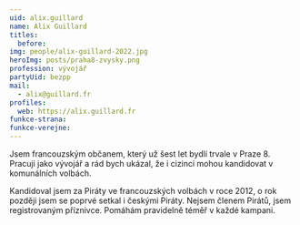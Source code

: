 ```yaml
---
uid: alix.guillard
name: Alix Guillard
titles:
  before:
img: people/alix-guillard-2022.jpg
heroImg: posts/praha8-zvysky.png
profession: vývojář
partyUid: bezpp
mail:
  - alix@guillard.fr
profiles:
  web: https://alix.guillard.fr
funkce-strana:
funkce-verejne:
---
```


Jsem francouzským občanem, který už šest let bydlí trvale v Praze 8. Pracuji jako vývojář a rád bych ukázal, že i cizinci mohou kandidovat v komunálních volbách.

Kandidoval jsem za Piráty ve francouzských volbách v roce 2012, o rok později jsem se poprvé setkal i českými Piráty. Nejsem členem Pirátů, jsem registrovaným příznivce. Pomáhám pravidelně téměř v každé kampani.